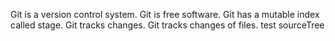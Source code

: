 Git is a version control system.
Git is free software.
Git has a mutable index called stage.
Git tracks changes.
Git tracks changes of files.
test sourceTree
